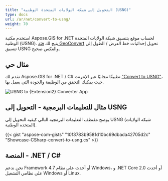```yaml
---
title: "التحويل إلى شبكة الولايات المتحدة الوطنية (USNG)"
type: docs
url: /ar/net/convert-to-usng/
weight: 70
---
```


استخدم مكتبة Aspose.GIS for .NET لحساب موقع بتنسيق شبكة الولايات المتحدة الوطنية (USNG). يتيح لك [فئة GeoConvert](https://reference.aspose.com/gis/net/aspose.gis/geoconvert) تحويل إحداثيات خط العرض / الطول إلى تنسيق USNG والعكس صحيح.

## **مثال حي**

تقدم لك Aspose.GIS for .NET / C# تطبيقًا مجانيًا عبر الإنترنت ["Convert to USNG"](https://products.aspose.app/gis/coordinates/convert-to-usng)، حيث يمكنك التحقق من الوظيفة والجودة التي يعمل بها.

![USNG to {Extension2} Converter App](coordinates.png)

## **مثال للتعليمات البرمجية - التحويل إلى USNG**

يوضح مقتطف التعليمات البرمجية التالي كيفية التحويل إلى USNG (شبكة الولايات المتحدة الوطنية).

{{< gist "aspose-com-gists" "10f3783b9581d10bc69dbada42705d2c" "Showcase-CSharp-convert-to-usng.cs" >}}

## **المنصة - .NET / C#**

نحن ندعم Framework 4.7 أو أحدث على نظام Windows، و .NET Core 2.0 أو أحدث على نظامي التشغيل Windows أو Linux.
